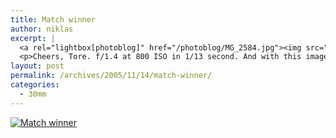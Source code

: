 ```yaml
---
title: Match winner
author: niklas
excerpt: |
  <a rel="lightbox[photoblog]" href="/photoblog/MG_2584.jpg"><img src="/photoblog/MG_2584.thumb.jpg" alt="Match winner" title="Match winner"/></a>
  <p>Cheers, Tore. f/1.4 at 800 ISO in 1/13 second. And with this image we leave the series from the fabulous christmas-beer party and concert.</p>
layout: post
permalink: /archives/2005/11/14/match-winner/
categories:
  - 30mm
---
```

<a rel="lightbox[photoblog]" href="/photoblog/MG_2584.jpg"><img src="/photoblog/MG_2584.sized.jpg" alt="Match winner" title="Match winner" /></a>